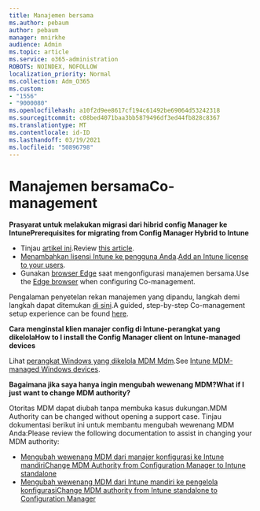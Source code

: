 ```yaml
---
title: Manajemen bersama
ms.author: pebaum
author: pebaum
manager: mnirkhe
audience: Admin
ms.topic: article
ms.service: o365-administration
ROBOTS: NOINDEX, NOFOLLOW
localization_priority: Normal
ms.collection: Adm_O365
ms.custom:
- "1556"
- "9000080"
ms.openlocfilehash: a10f2d9ee8617cf194c61492be69064d53242318
ms.sourcegitcommit: c08bed4071baa3bb5879496df3ed44fb828c8367
ms.translationtype: MT
ms.contentlocale: id-ID
ms.lasthandoff: 03/19/2021
ms.locfileid: "50896798"
---
```

# <a name="co-management"></a><span data-ttu-id="dd543-102">Manajemen bersama</span><span class="sxs-lookup"><span data-stu-id="dd543-102">Co-management</span></span>

<span data-ttu-id="dd543-103">**Prasyarat untuk melakukan migrasi dari hibrid config Manager ke Intune**</span><span class="sxs-lookup"><span data-stu-id="dd543-103">**Prerequisites for migrating from Config Manager Hybrid to Intune**</span></span>

- <span data-ttu-id="dd543-104">Tinjau [artikel ini](https://docs.microsoft.com/mem/configmgr/mdm/understand/what-happened-to-hybrid).</span><span class="sxs-lookup"><span data-stu-id="dd543-104">Review [this article](https://docs.microsoft.com/mem/configmgr/mdm/understand/what-happened-to-hybrid).</span></span>
- <span data-ttu-id="dd543-105">[Menambahkan lisensi Intune ke pengguna Anda](https://docs.microsoft.com/mem/intune/fundamentals/licenses-assign).</span><span class="sxs-lookup"><span data-stu-id="dd543-105">[Add an Intune license to your users](https://docs.microsoft.com/mem/intune/fundamentals/licenses-assign).</span></span>
- <span data-ttu-id="dd543-106">Gunakan [browser Edge](https://www.microsoft.com/edge) saat mengonfigurasi manajemen bersama.</span><span class="sxs-lookup"><span data-stu-id="dd543-106">Use the [Edge browser](https://www.microsoft.com/edge) when configuring Co-management.</span></span>

<span data-ttu-id="dd543-107">Pengalaman penyetelan rekan manajemen yang dipandu, langkah demi langkah dapat ditemukan [di sini](https://admin.microsoft.com/AdminPortal/Home?#/modernonboarding/comanagesetupguide).</span><span class="sxs-lookup"><span data-stu-id="dd543-107">A guided, step-by-step Co-management setup experience can be found [here](https://admin.microsoft.com/AdminPortal/Home?#/modernonboarding/comanagesetupguide).</span></span>

<span data-ttu-id="dd543-108">**Cara menginstal klien manajer config di Intune-perangkat yang dikelola**</span><span class="sxs-lookup"><span data-stu-id="dd543-108">**How to I install the Config Manager client on Intune-managed devices**</span></span>

<span data-ttu-id="dd543-109">Lihat [perangkat Windows yang dikelola MDM Mdm](https://docs.microsoft.com/mem/configmgr/core/clients/deploy/deploy-clients-to-windows-computers#bkmk_mdm).</span><span class="sxs-lookup"><span data-stu-id="dd543-109">See [Intune MDM-managed Windows devices](https://docs.microsoft.com/mem/configmgr/core/clients/deploy/deploy-clients-to-windows-computers#bkmk_mdm).</span></span>

<span data-ttu-id="dd543-110">**Bagaimana jika saya hanya ingin mengubah wewenang MDM?**</span><span class="sxs-lookup"><span data-stu-id="dd543-110">**What if I just want to change MDM authority?**</span></span>

<span data-ttu-id="dd543-111">Otoritas MDM dapat diubah tanpa membuka kasus dukungan.</span><span class="sxs-lookup"><span data-stu-id="dd543-111">MDM Authority can be changed without opening a support case.</span></span> <span data-ttu-id="dd543-112">Tinjau dokumentasi berikut ini untuk membantu mengubah wewenang MDM Anda:</span><span class="sxs-lookup"><span data-stu-id="dd543-112">Please review the following documentation to assist in changing your MDM authority:</span></span>

- [<span data-ttu-id="dd543-113">Mengubah wewenang MDM dari manajer konfigurasi ke Intune mandiri</span><span class="sxs-lookup"><span data-stu-id="dd543-113">Change MDM Authority from Configuration Manager to Intune standalone</span></span>](https://docs.microsoft.com/mem/configmgr/mdm/understand/what-happened-to-hybrid)
- [<span data-ttu-id="dd543-114">Mengubah wewenang MDM dari Intune mandiri ke pengelola konfigurasi</span><span class="sxs-lookup"><span data-stu-id="dd543-114">Change MDM authority from Intune standalone to Configuration Manager</span></span>](https://docs.microsoft.com/mem/configmgr/mdm/understand/what-happened-to-hybrid)

